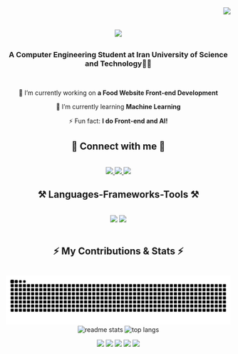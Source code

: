 <!--
  
## Connect with me  

<div align="center">
  <a href="hemati_erfan@comp.iust.ac.ir" target="_blank">
    <img src="https://raw.githubusercontent.com/maurodesouza/profile-readme-generator/master/src/assets/icons/social/gmail/default.svg" width="52" height="40" alt="gmail logo"  />
  </a>
  <a href="https://dev.to/erfanxh" target="_blank">
    <img src="https://raw.githubusercontent.com/maurodesouza/profile-readme-generator/master/src/assets/icons/social/devto/default.svg" width="52" height="40" alt="devto logo"  />
  </a>
  <a href="www.linkedin.com/in/erfan-hemati" target="_blank">
    <img src="https://raw.githubusercontent.com/maurodesouza/profile-readme-generator/master/src/assets/icons/social/linkedin/default.svg" width="52" height="40" alt="linkedin logo"  />
  </a>
  <a href="https://instagram.com/h_erfan_t" target="_blank">
    <img src="https://raw.githubusercontent.com/maurodesouza/profile-readme-generator/master/src/assets/icons/social/instagram/default.svg" width="52" height="40" alt="instagram logo"  />
  </a>
</div>

## Skill Set  
 
<div align="center">
  <img src="https://cdn.jsdelivr.net/gh/devicons/devicon/icons/html5/html5-plain-wordmark.svg" height="40" alt="html5 logo"  />
  <img width="12" />
  <img src="https://cdn.jsdelivr.net/gh/devicons/devicon/icons/css3/css3-plain-wordmark.svg" height="40" alt="css3 logo"  />
  <img width="12" />
  <img src="https://cdn.jsdelivr.net/gh/devicons/devicon/icons/javascript/javascript-plain.svg" height="40" alt="javascript logo"  />
  <img width="12" />
  <img src="https://cdn.jsdelivr.net/gh/devicons/devicon/icons/c/c-plain.svg" height="40" alt="c logo"  />
  <img width="12" />
  <img src="https://cdn.jsdelivr.net/gh/devicons/devicon/icons/cplusplus/cplusplus-plain.svg" height="40" alt="cplusplus logo"  />
  <img width="12" />
  <img src="https://cdn.jsdelivr.net/gh/devicons/devicon/icons/csharp/csharp-plain.svg" height="40" alt="csharp logo"  />
  <img width="12" />
  <img src="https://cdn.jsdelivr.net/gh/devicons/devicon/icons/python/python-original-wordmark.svg" height="40" alt="python logo"  />
</div>

## Github Stats  
<div align="center">
  <img src="https://github-readme-stats.vercel.app/api?username=ErfanXH&hide_title=false&hide_rank=false&show_icons=true&include_all_commits=true&count_private=true&disable_animations=false&theme=aura&locale=en&hide_border=false&order=1" height="150" alt="stats graph"  />
  <img src="https://github-readme-stats.vercel.app/api/top-langs?username=ErfanXH&locale=en&hide_title=false&layout=compact&card_width=320&langs_count=10&theme=aura&hide_border=false&order=2" height="150" alt="languages graph"  />
</div>

-->

<img align="right" src="https://visitor-badge.laobi.icu/badge?page_id=ErfanXH.ErfanXH" />

<h1 align="center">
    <img src="https://readme-typing-svg.herokuapp.com/?font=Righteous&size=35&center=true&vCenter=true&width=500&height=70&duration=4000&lines=Hi+There!+👋;+I'm+Erfan+Hemati!;" />
</h1>

<h3 align="center">A Computer Engineering Student at Iran University of Science and Technology👨‍💻</h3>

<br/>

<div align="center">
 
 🔭 I’m currently working on **a Food Website Front-end Development**
 
 🌱 I’m currently learning **Machine Learning**

⚡ Fun fact: **I do Front-end and AI!**

 </div>
 <!--
<div align="center"> 
  <a href="mailto:hemati_erfan@comp.iust.ac.ir">
    <img src="https://img.shields.io/badge/Gmail-333333?style=for-the-badge&logo=gmail&logoColor=red" />
  </a>
  <a href="https://linkedin.com/in/erfan-hemati" target="_blank">
    <img src="https://img.shields.io/badge/LinkedIn-0077B5?style=for-the-badge&logo=linkedin&logoColor=white" target="_blank" />
  </a>
</div>-->

<div align="center">
<h2>🔗 Connect with me 🔗</h2> 
<br/>
<div align="center">
  <a href="mailto:hemati_erfan@comp.iust.ac.ir" margin="10px">
    <img src="https://skillicons.dev/icons?i=gmail" />
  </a>
  <a href="https://linkedin.com/in/erfan-hemati" target="_blank">
    <img src="https://skillicons.dev/icons?i=linkedin" />
  </a>
  <a href="https://dev.to/erfanxh" target="_blank">
    <img src="https://skillicons.dev/icons?i=devto" />
  </a>
</div>
</div>
 
<h2 align="center">⚒️ Languages-Frameworks-Tools ⚒️</h2>
<br/>
<div align="center">
    <img src="https://skillicons.dev/icons?i=html,css,bootstrap,js,react" />
    <img src="https://skillicons.dev/icons?i=c,cpp,cs,python" /><br>
</div>

<br/>

<div align="center">
  <h2>⚡ My Contributions & Stats ⚡</h2>
  <br>
  <img alt="snake eating my contributions" src="https://raw.githubusercontent.com/ErfanXH/ErfanXH/output/github-contribution-grid-snake.svg" />
  <br>
  <div align=center>
 <!-- <img width=390 src="https://github-readme-streak-stats.vercel.app/?user=ErfanXH&count_private=true&theme=react&border_radius=10" alt="streak stats"/> -->
  
  <img width=390 src="https://github-readme-stats.vercel.app/api?username=ErfanXH&count_private=true&show_icons=true&theme=react&rank_icon=github&border_radius=10" alt="readme stats" />
  
  <img width=325 src="https://github-readme-stats.vercel.app/api/top-langs/?username=ErfanXH&hide=HTML&langs_count=8&layout=compact&theme=react&border_radius=10&size_weight=0.5&count_weight=0.5&exclude_repo=github-readme-stats" alt="top langs" />



[![](https://raw.githubusercontent.com/vn7n24fzkq/github-profile-summary-cards-example/master/profile-summary-card-output/aura_dark/0-profile-details.svg)](https://github.com/vn7n24fzkq/github-profile-summary-cards)
[![](https://raw.githubusercontent.com/vn7n24fzkq/github-profile-summary-cards-example/master/profile-summary-card-output/aura_dark/1-repos-per-language.svg)](https://github.com/vn7n24fzkq/github-profile-summary-cards) [![](https://raw.githubusercontent.com/vn7n24fzkq/github-profile-summary-cards-example/master/profile-summary-card-output/aura_dark/2-most-commit-language.svg)](https://github.com/vn7n24fzkq/github-profile-summary-cards)
[![](https://raw.githubusercontent.com/vn7n24fzkq/github-profile-summary-cards-example/master/profile-summary-card-output/aura_dark/3-stats.svg)](https://github.com/vn7n24fzkq/github-profile-summary-cards) [![](https://raw.githubusercontent.com/vn7n24fzkq/github-profile-summary-cards-example/master/profile-summary-card-output/aura_dark/4-productive-time.svg)](https://github.com/vn7n24fzkq/github-profile-summary-cards)



</div>
  <br/><br/>
</div>

<br/>
